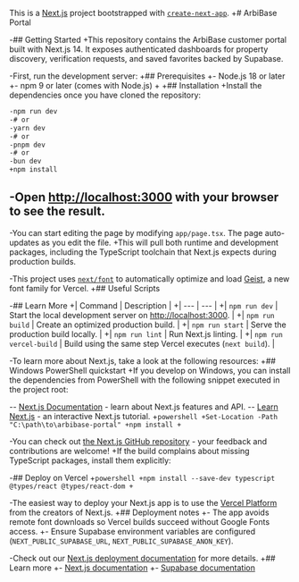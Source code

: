 This is a [Next.js](https://nextjs.org) project bootstrapped with [`create-next-app`](https://nextjs.org/docs/app/api-reference/cli/create-next-app).
+# ArbiBase Portal
 
-## Getting Started
+This repository contains the ArbiBase customer portal built with Next.js 14. It exposes authenticated dashboards for property discovery, verification requests, and saved favorites backed by Supabase.
 
-First, run the development server:
+## Prerequisites
+- Node.js 18 or later
+- npm 9 or later (comes with Node.js)
+
+## Installation
+Install the dependencies once you have cloned the repository:
 
 ```bash
-npm run dev
-# or
-yarn dev
-# or
-pnpm dev
-# or
-bun dev
+npm install
 ```
 
-Open [http://localhost:3000](http://localhost:3000) with your browser to see the result.
-
-You can start editing the page by modifying `app/page.tsx`. The page auto-updates as you edit the file.
+This will pull both runtime and development packages, including the TypeScript toolchain that Next.js expects during production builds.
 
-This project uses [`next/font`](https://nextjs.org/docs/app/building-your-application/optimizing/fonts) to automatically optimize and load [Geist](https://vercel.com/font), a new font family for Vercel.
+## Useful Scripts
 
-## Learn More
+| Command | Description |
+| --- | --- |
+| `npm run dev` | Start the local development server on [http://localhost:3000](http://localhost:3000). |
+| `npm run build` | Create an optimized production build. |
+| `npm run start` | Serve the production build locally. |
+| `npm run lint` | Run Next.js linting. |
+| `npm run vercel-build` | Build using the same step Vercel executes (`next build`). |
 
-To learn more about Next.js, take a look at the following resources:
+## Windows PowerShell quickstart
+If you develop on Windows, you can install the dependencies from PowerShell with the following snippet executed in the project root:
 
-- [Next.js Documentation](https://nextjs.org/docs) - learn about Next.js features and API.
-- [Learn Next.js](https://nextjs.org/learn) - an interactive Next.js tutorial.
+```powershell
+Set-Location -Path "C:\path\to\arbibase-portal"
+npm install
+```
 
-You can check out [the Next.js GitHub repository](https://github.com/vercel/next.js) - your feedback and contributions are welcome!
+If the build complains about missing TypeScript packages, install them explicitly:
 
-## Deploy on Vercel
+```powershell
+npm install --save-dev typescript @types/react @types/react-dom
+```
 
-The easiest way to deploy your Next.js app is to use the [Vercel Platform](https://vercel.com/new?utm_medium=default-template&filter=next.js&utm_source=create-next-app&utm_campaign=create-next-app-readme) from the creators of Next.js.
+## Deployment notes
+- The app avoids remote font downloads so Vercel builds succeed without Google Fonts access.
+- Ensure Supabase environment variables are configured (`NEXT_PUBLIC_SUPABASE_URL`, `NEXT_PUBLIC_SUPABASE_ANON_KEY`).
 
-Check out our [Next.js deployment documentation](https://nextjs.org/docs/app/building-your-application/deploying) for more details.
+## Learn more
+- [Next.js documentation](https://nextjs.org/docs)
+- [Supabase documentation](https://supabase.com/docs)

